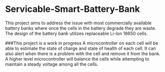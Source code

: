 # Servicable-Smart-Battery-Bank
This project aims to address the issue with most commercially available battery banks where once the cells in the battery degrade they are waste. The design of the battery bank utilizes replaceable Li-Ion 18650 cells. 

###This project is a work in progress
A microcontroller on each cell will be able to estimate the state of charge and state of health of each cell. It can also alert when there is a problem with the cell and remove it from the bank. A higher level microcontroller will balance the cells while attempting to maintain a steady voltage among all the cells.
